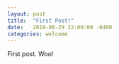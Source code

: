 ```yaml
---
layout: post
title:  "First Post!"
date:   2018-08-29 22:00:00 -0400
categories: welcome
---
```

First post. Woo!
